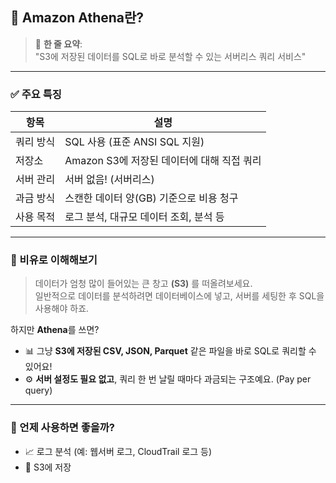 ## 📘 Amazon Athena란?

> 🧠 **한 줄 요약**:  
> "S3에 저장된 데이터를 SQL로 바로 분석할 수 있는 서버리스 쿼리 서비스"

---

### ✅ 주요 특징

| 항목 | 설명 |
|------|------|
| 쿼리 방식 | SQL 사용 (표준 ANSI SQL 지원) |
| 저장소 | Amazon S3에 저장된 데이터에 대해 직접 쿼리 |
| 서버 관리 | 서버 없음! (서버리스) |
| 과금 방식 | 스캔한 데이터 양(GB) 기준으로 비용 청구 |
| 사용 목적 | 로그 분석, 대규모 데이터 조회, 분석 등 |

---

### 📖 비유로 이해해보기

> 데이터가 엄청 많이 들어있는 큰 창고 **(S3)** 를 떠올려보세요.  
> 일반적으로 데이터를 분석하려면 데이터베이스에 넣고, 서버를 세팅한 후 SQL을 사용해야 하죠.

하지만 **Athena**를 쓰면?

- 📊 그냥 **S3에 저장된 CSV, JSON, Parquet** 같은 파일을 바로 SQL로 쿼리할 수 있어요!
- ⚙️ **서버 설정도 필요 없고**, 쿼리 한 번 날릴 때마다 과금되는 구조예요. (Pay per query)

---

### 🧩 언제 사용하면 좋을까?

- 📈 로그 분석 (예: 웹서버 로그, CloudTrail 로그 등)
- 🔎 S3에 저장
